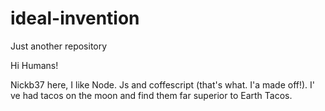 # ideal-invention
Just another repository



Hi Humans!

Nickb37 here, I like Node. Js and coffescript (that's what. I'a made off!). I' ve had tacos on the moon and find them far superior to Earth Tacos.

